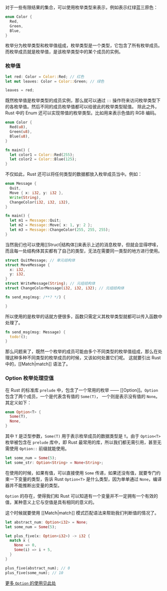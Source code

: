 对于一些有限结果的集合，可以使用枚举类型来表示，例如表示红绿蓝三原色：

```Rust
enum Color {
  Red,
  Green,
  Blue,
}
```

枚举分为枚举类型和枚举值组成，枚举类型是一个类型，它包含了所有枚举成员。而枚举成员就是枚举值，是该枚举类型中的某个成员的实例。

### 枚举值

```Rust
let red: Color = Color::Red; // 红色
let mut leaves: Color = Color::Green; // 绿色

leaves = red;
```

既然枚举值是枚举类型的成员实例，那么就可以通过 `::` 操作符来访问枚举类型下的各枚举值。然后不同的成员枚举值都可以给彼此的枚举类型赋值。
除此之外，Rust 中的 Enum 还可以实现带值的枚举类型。比如用来表示色值的 RGB 编码。

```Rust
enum Color {
  Red(u8),
  Green(u8),
  Blue(u8),
}

fn main() {
  let color1 = Color::Red(255);
  let color2 = Color::Blue(125);
}
```

不仅如此，Rust 还可以将任何类型的数据都放入枚举成员当中。例如：

```Rust
enum Message {
  Quit,
  Move { x: i32, y: i32 },
  Write(String),
  ChangeColor(i32, i32, i32),
}

fn main() {
  let m1 = Message::Quit;
  let m2 = Message::Move{ x: 1, y: 2 };
  let m3 = Message::ChangeColor(255, 255, 255);
}
```

当然我们也可以使用[[Struct|结构体]]来表示上述的消息枚举，但就会显得啰嗦，而且每一处结构体其实都有了自己的类型，无法在需要同一类型的地方进行使用。

```Rust
struct QuitMessage; // 单元结构体
struct MoveMessage {
  x: i32,
  y: i32,
}
struct WriteMessage(String); // 元组结构体
struct ChangeColorMessage(i32, i32, i32); // 元组结构体

fn send_msg(msg: /**? */) {

}
```

所以使用的是枚举的话就方便很多，函数只需定义其枚举类型就都可以传入函数中处理了。

```Rust
fn send_msg(msg: Message) {
  todo!();
}
```

那么问题来了，既然一个枚举的成员可能由多个不同类型的枚举值组成，那么在处理这种多种不同类型的枚举成员的时候，又该如何处置它们呢。
这就要引出 Rust 中的，[[Match|match]] 语法了。

### Option 枚举处理空值

在 Rust 的标准库 `prelude` 中，包含了一个常用的枚举 —— [[Option]]。`Option` 包含了两个成员，一个是代表含有值的 `Some(T)`， 一个则是表示没有值的 `None`。其定义如下：

```Rust
enum Option<T> {
  Some(T),
  None,
}
```

其中 `T` 是泛型参数，`Some(T)` 用于表示枚举成员的数据类型是 `T`。由于 `Option<T>` 枚举被包含在 `prelude` 库中，即 Rust 最常用的库，所以我们都无需引用，甚至无需使用 `Option::` 前缀就能使用。

```Rust
let some_num = Some(5);
let some_str: Option<String> = None<String>;
```

在使用的时候，如果有值，可以直接使用 `Some` 传递，如果还没有值，就要专门约束一下变量的类型，告诉 Rust `Option<T>` 是什么类型，因为单单通过 `None`，编译器并不能推断出变量的类型。

`Option` 的存在，使得我们和 Rust 可以知道有一个变量并不一定拥有一个有效的值，某种意义上它与空值是具有相同的意义的。

这个时候就要使用 [[Match|match]] 模式匹配语法来帮助我们判断值的情况了。

```Rust
let abstract_num: Option<i32> = None;
let some_num = Some(5);

let plus_five(x: Option<i32>) -> i32 {
  match x {
    None => 0,
    Some(i) => i + 5,
  }
}

plus_five(abstract_num); // 0
plus_five(some_num); // 10

```

[更多 `Option` 的使用见此处](https://doc.rust-lang.org/std/option/enum.Option.html)
